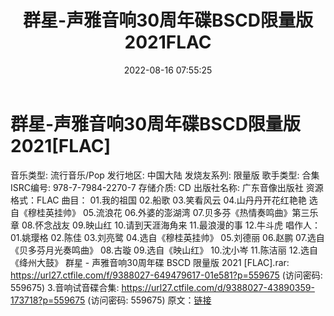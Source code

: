 ﻿---
title: 群星-声雅音响30周年碟BSCD限量版2021FLAC
date: 2022-08-16 07:55:25
categories: 试音碟、非卖品、发烧碟
tags: 华语中文
---
# 群星-声雅音响30周年碟BSCD限量版2021[FLAC]

音乐类型: 流行音乐/Pop
发行地区: 中国大陆
发烧友系列: 限量版
歌手类型: 合集
ISRC编号: 978-7-7984-2270-7
存储介质: CD
出版社名称: 广东音像出版社
资源格式：FLAC
曲目：
01.我的祖国
02.船歌
03.笑看风云
04.山丹丹开花红艳艳 选自《穆桂英挂帅》
05.流浪花
06.外婆的澎湖湾
07.贝多芬《热情奏鸣曲》第三乐章
08.怀念战友
09.映山红
10.请到天涯海角来
11.最浪漫的事
12.牛斗虎
唱作人：
01.姚璎格
02.陈佳
03.刘亮鹭
04.选自《穆桂英挂帅》
05.刘德丽
06.赵鹏
07.选自《贝多芬月光奏鸣曲》
08.古璇
09.选自《映山红》
10.沈小岑
11.陈洁丽
12.选自《绛州大鼓》
群星 - 声雅音响30周年碟 BSCD 限量版 2021 [FLAC].rar: https://url27.ctfile.com/f/9388027-649479617-01e581?p=559675
(访问密码: 559675)
3.音响试音碟合集: https://url27.ctfile.com/d/9388027-43890359-173718?p=559675
(访问密码: 559675)
原文：[链接](https://blog.sina.com.cn/s/blog_1647c7e7601030yvu.html)